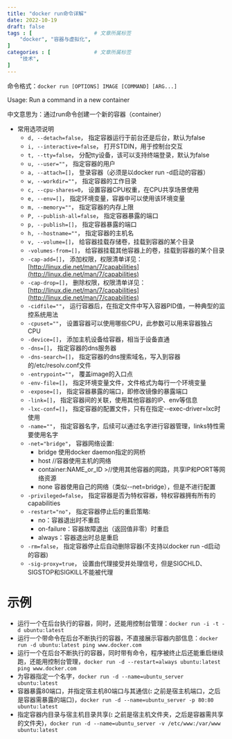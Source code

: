 ```yaml
---
title: "docker run命令详解"
date: 2022-10-19
draft: false
tags : [                    # 文章所属标签
    "docker", "容器与虚拟化",
]
categories : [              # 文章所属标签
    "技术", 
]
---
```


命令格式：`docker run [OPTIONS] IMAGE [COMMAND] [ARG...]`

Usage: Run a command in a new container

中文意思为：通过run命令创建一个新的容器（container）

-   常用选项说明
    -   `d, --detach=false`， 指定容器运行于前台还是后台，默认为false
    -   `i, --interactive=false`， 打开STDIN，用于控制台交互
    -   `t, --tty=false`， 分配tty设备，该可以支持终端登录，默认为false
    -   `u, --user=""`， 指定容器的用户
    -   `a, --attach=[]`， 登录容器（必须是以docker run -d启动的容器）
    -   `w, --workdir=""`， 指定容器的工作目录
    -   `c, --cpu-shares=0`， 设置容器CPU权重，在CPU共享场景使用
    -   `e, --env=[]`， 指定环境变量，容器中可以使用该环境变量
    -   `m, --memory=""`， 指定容器的内存上限
    -   `P, --publish-all=false`， 指定容器暴露的端口
    -   `p, --publish=[]`， 指定容器暴露的端口
    -   `h, --hostname=""`， 指定容器的主机名
    -   `v, --volume=[]`， 给容器挂载存储卷，挂载到容器的某个目录
    -   `-volumes-from=[]`， 给容器挂载其他容器上的卷，挂载到容器的某个目录
    -   `-cap-add=[]`， 添加权限，权限清单详见：[](http://linux.die.net/man/7/capabilities)[http://linux.die.net/man/7/capabilities](http://linux.die.net/man/7/capabilities)
    -   `-cap-drop=[]`， 删除权限，权限清单详见：[](http://linux.die.net/man/7/capabilities)[http://linux.die.net/man/7/capabilities](http://linux.die.net/man/7/capabilities)
    -   `-cidfile=""`， 运行容器后，在指定文件中写入容器PID值，一种典型的监控系统用法
    -   `-cpuset=""`， 设置容器可以使用哪些CPU，此参数可以用来容器独占CPU
    -   `-device=[]`， 添加主机设备给容器，相当于设备直通
    -   `-dns=[]`， 指定容器的dns服务器
    -   `-dns-search=[]`， 指定容器的dns搜索域名，写入到容器的/etc/resolv.conf文件
    -   `-entrypoint=""`， 覆盖image的入口点
    -   `-env-file=[]`， 指定环境变量文件，文件格式为每行一个环境变量
    -   `-expose=[]`， 指定容器暴露的端口，即修改镜像的暴露端口
    -   `-link=[]`， 指定容器间的关联，使用其他容器的IP、env等信息
    -   `-lxc-conf=[]`， 指定容器的配置文件，只有在指定--exec-driver=lxc时使用
    -   `-name=""`， 指定容器名字，后续可以通过名字进行容器管理，links特性需要使用名字
    -   `-net="bridge"`， 容器网络设置:
        -   bridge 使用docker daemon指定的网桥
        -   host //容器使用主机的网络
        -   container:NAME_or_ID >//使用其他容器的网路，共享IP和PORT等网络资源
        -   none 容器使用自己的网络（类似--net=bridge），但是不进行配置
    -   `-privileged=false`， 指定容器是否为特权容器，特权容器拥有所有的capabilities
    -   `-restart="no"`， 指定容器停止后的重启策略:
        -   no：容器退出时不重启
        -   on-failure：容器故障退出（返回值非零）时重启
        -   always：容器退出时总是重启
    -   `-rm=false`， 指定容器停止后自动删除容器(不支持以docker run -d启动的容器)
    -   `-sig-proxy=true`， 设置由代理接受并处理信号，但是SIGCHLD、SIGSTOP和SIGKILL不能被代理

# **示例**

-   运行一个在后台执行的容器，同时，还能用控制台管理：`docker run -i -t -d ubuntu:latest`
-   运行一个带命令在后台不断执行的容器，不直接展示容器内部信息：`docker run -d ubuntu:latest ping www.docker.com`
-   运行一个在后台不断执行的容器，同时带有命令，程序被终止后还能重启继续跑，还能用控制台管理，`docker run -d --restart=always ubuntu:latest ping www.docker.com`
-   为容器指定一个名字，`docker run -d --name=ubuntu_server ubuntu:latest`
-   容器暴露80端口，并指定宿主机80端口与其通信(**:** 之前是宿主机端口，之后是容器需暴露的端口)，`docker run -d --name=ubuntu_server -p 80:80 ubuntu:latest`
-   指定容器内目录与宿主机目录共享(**:** 之前是宿主机文件夹，之后是容器需共享的文件夹)，`docker run -d --name=ubuntu_server -v /etc/www:/var/www ubuntu:latest`